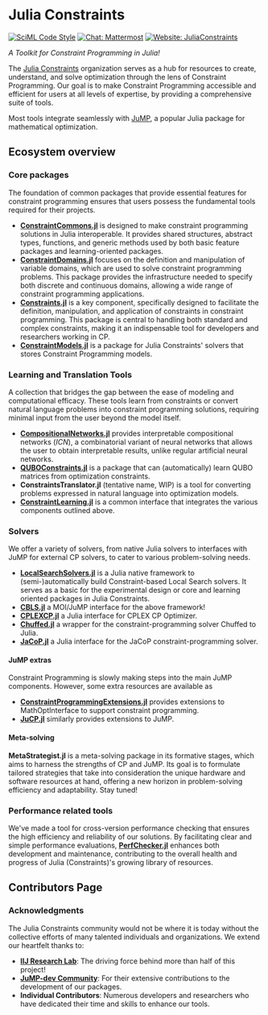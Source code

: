 # Julia Constraints

[![SciML Code Style](https://img.shields.io/static/v1?label=code%20style&message=SciML&color=9558b2&labelColor=389826)](https://github.com/SciML/SciMLStyle)
[![Chat: Mattermost](https://img.shields.io/badge/chat-mattermost-blueviolet.svg)](https://nohost.iijlab.net/chat/signup_user_complete/?id=nnuc1g14gtrqtnas6thu193xmr)
[![Website: JuliaConstraints](https://img.shields.io/badge/website-JuliaConstraints-informational.svg)](https://juliaconstraints.github.io/)

*A Toolkit for Constraint Programming in Julia!*

The [Julia Constraints](https://github.com/JuliaConstraints) organization serves as a hub for resources to create, understand, and solve optimization through the lens of Constraint Programming.  Our goal is to make Constraint Programming accessible and efficient for users at all levels of expertise, by providing a comprehensive suite of tools.

Most tools integrate seamlessly with [JuMP](https://jump.dev/), a popular Julia package for mathematical optimization.

## Ecosystem overview

### Core packages

The foundation of common packages that provide essential features for constraint programming ensures that users possess the fundamental tools required for their projects.

- **[ConstraintCommons.jl](https://github.com/JuliaConstraints/ConstraintCommons.jl)** is designed to make constraint programming solutions in Julia interoperable. It provides shared structures, abstract types, functions, and generic methods used by both basic feature packages and learning-oriented packages.
- **[ConstraintDomains.jl](https://github.com/JuliaConstraints/ConstraintDomains.jl)** focuses on the definition and manipulation of variable domains, which are used to solve constraint programming problems. This package provides the infrastructure needed to specify both discrete and continuous domains, allowing a wide range of constraint programming applications.
- **[Constraints.jl](https://github.com/JuliaConstraints/Constraints.jl)** is a key component, specifically designed to facilitate the definition, manipulation, and application of constraints in constraint programming. This package is central to handling both standard and complex constraints, making it an indispensable tool for developers and researchers working in CP.
- **[ConstraintModels.jl](https://github.com/JuliaConstraints/Constraintmodels.jl)** is a package for Julia Constraints' solvers that stores Constraint Programming models.

### Learning and Translation Tools

A collection that bridges the gap between the ease of modeling and computational efficacy. These tools learn from constraints or convert natural language problems into constraint programming solutions, requiring minimal input from the user beyond the model itself.

- **[CompositionalNetworks.jl](https://github.com/JuliaConstraints/Compositionalnetworks.jl)** provides interpretable compositional networks (*ICN*), a combinatorial variant of neural networks that allows the user to obtain interpretable results, unlike regular artificial neural networks.
- **[QUBOConstraints.jl](https://github.com/JuliaConstraints/QUBOConstraints.jl)** is a package that can (automatically) learn QUBO matrices from optimization constraints.
- **ConstraintsTranslator.jl** (tentative name, WIP) is a tool for converting problems expressed in natural language into optimization models.
- **[ConstraintLearning.jl](https://github.com/JuliaConstraints/ConstraintLearning.jl)** is a common interface that integrates the various components outlined above.

### Solvers

We offer a variety of solvers, from native Julia solvers to interfaces with JuMP for external CP solvers, to cater to various problem-solving needs.

- **[LocalSearchSolvers.jl](https://github.com/JuliaConstraints/LocalSearchSolvers.jl)** is a Julia native framework to (semi-)automatically build Constraint-based Local Search solvers. It serves as a basic for the experimental design or core and learning oriented packages in Julia Constraints.
- **[CBLS.jl](https://github.com/JuliaConstraints/CBLS.jl)** a MOI/JuMP interface for the above framework!
- **[CPLEXCP.jl](https://github.com/JuliaConstraints/CPLEXCP.jl)** a Julia interface for CPLEX CP Optimizer.
- **[Chuffed.jl](https://github.com/JuliaConstraints/Chuffed.jl)** a wrapper for the constraint-programming solver Chuffed to Julia.
- **[JaCoP.jl](https://github.com/JuliaConstraints/JaCoP.jl)** a Julia interface for the JaCoP constraint-programming solver.

#### JuMP extras

Constraint Programming is slowly making steps into the main JuMP components. However, some extra resources are available as

- **[ConstraintProgrammingExtensions.jl](https://github.com/JuliaConstraints/ConstraintProgrammingExtensions.jl)** provides extensions to MathOptInterface to support constraint programming.
- **[JuCP.jl](https://github.com/JuliaConstraints/JuCP.jl)** similarly provides extensions to JuMP.

#### Meta-solving

**MetaStrategist.jl** is a meta-solving package in its formative stages, which aims to harness the strengths of CP and JuMP. Its goal is to formulate tailored strategies that take into consideration the unique hardware and software resources at hand, offering a new horizon in problem-solving efficiency and adaptability. Stay tuned!

### Performance related tools

We've made a tool for cross-version performance checking that ensures the high efficiency and reliability of our solutions. By facilitating clear and simple performance evaluations, **[PerfChecker.jl](https://github.com/JuliaConstraints/PerfChecker.jl)** enhances both development and maintenance, contributing to the overall health and progress of Julia (Constraints)'s growing library of resources.

## Contributors Page

### Acknowledgments

The Julia Constraints community would not be where it is today without the collective efforts of many talented individuals and organizations. We extend our heartfelt thanks to:

- **[IIJ Research Lab](https://www.iijlab.net/en/)**: The driving force behind more than half of this project!
- **[JuMP-dev Community](https://jump.dev/)**: For their extensive contributions to the development of our packages.
- **Individual Contributors**: Numerous developers and researchers who have dedicated their time and skills to enhance our tools.

